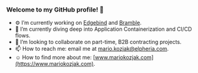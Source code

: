 ### Welcome to my GitHub profile! 👋

<!--
**mkozjak/mkozjak** is a ✨ _special_ ✨ repository because its `README.md` (this file) appears on your GitHub profile.

Here are some ideas to get you started:
-->

- ⚙️ I’m currently working on [Edgebind](https://www.edgebind.io) and [Bramble](https://www.bramble.live).
- 🌱 I’m currently diving deep into Application Containerization and CI/CD flows.
- 🔭 I’m looking to collaborate on part-time, B2B contracting projects.
- 📫 How to reach me: email me at mario.kozjak@elpheria.com.
- ☺️ How to find more about me: [www.mariokozjak.com](https://www.mariokozjak.com).

